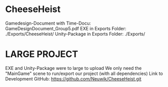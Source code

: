 # CheeseHeist
Gamedesign-Document with Time-Docu: GameDesignDocument_Group5.pdf
EXE in Exports Folder: ./Exports/CheeseHeist/
Unity-Package in Exports Folder: ./Exports/

# LARGE PROJECT
EXE and Unity-Package were to large to upload
We only need the "MainGame" scene to run/export our project (with all dependencies)
Link to Development GitHub: https://github.com/Neuwik/CheeseHeist.git
